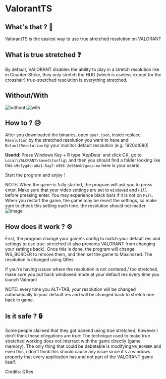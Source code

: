 # ValorantTS


## What's that ? 🤔
ValorantTS is the easiest way to use true stretched resolution on VALORANT

## What is true stretched ❓
By default, VALORANT disables the ability to play in a stretch resolution like in Counter-Strike, they only stretch the HUD (which is useless except for the crosshair)
true-stretched resolution is everything stretched.

## Without/With
![without](https://user-images.githubusercontent.com/47573987/185723174-a042a516-2e94-4276-9ac1-a1b273170dea.jpg)
![with](https://user-images.githubusercontent.com/47573987/185723178-6c804314-a3d9-4425-b153-0e240047e5a3.jpg)


## How to ? 😥
After you downloaded the binaries, open ``user.json``, inside replace ``Resolution`` by the stretched resolution you want to have and ``DefaultResolution`` by your monitor default resolution (e.g: 1920x1080)

**Userid**: Press Windows Key + R type 'AppData' and click OK, go to ``Local\VALORANT\Saved\Config\`` and then you should find a folder looking like this ``x9cfyg4c-a8a1-5ag7-e956-2e96bvb7gxcp-na`` here is your userid.

Start the program and enjoy !

NOTE: When the game is fully started, the program will ask you to press enter. Make sure that your video settings are set to `Windowed` and `Fill` before pressing enter. You may experience black bars if it is not on `Fill`. When you restart the game, the game may be revert the settings, so make sure to check this setting each time. the resolution should not matter
![image](https://user-images.githubusercontent.com/35702680/221350489-70d71004-40ea-41d2-97b1-60d09ba17b7f.png)


## How does it work ? ⚙

First, the program change your game's config to match your default res and settings to use true-stretched (it also prevents VALORANT from changing your settings back).
Once this is done, the program will change WS_BORDER to remove them, and then set the game to Maximized.
The resolution is changed using QRes.

If you're having issues where the resolution is not centered / too stretched, make sure you put back windowed mode at your default res every time you launch Valorant

NOTE: every time you ALT+TAB, your resolution will be changed automatically to your default res and will be changed back to stretch one back in game.

## Is it safe ? 🔒
Some people claimed that they got banend using true stretched, however i don't think these ellegations are true: The technique used to make true stretched working does not interract with the game directly (game memory). The only thing that could be debatable is modifying ``WS_BORDER`` and even this, i don't think this should cause any issue since it's a windows property that every application has and not part of the VALORANT game itself.


Credits: QRes

